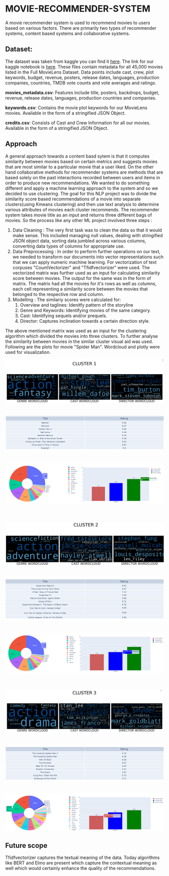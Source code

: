 # MOVIE-RECOMMENDER-SYSTEM
A movie recommender system is used to recommend movies to users based on various factors. There are primarily two types of recommender systems, content based systems and collaborative systems. 
## Dataset:
The dataset was taken from kaggle you can find it [here](https://www.kaggle.com/rounakbanik/the-movies-dataset). The link for our kaggle notebook is [here](https://www.kaggle.com/aadarsh168/movie-recommender). These files contain metadata for all 45,000 movies listed in the Full MovieLens Dataset. Data points include cast, crew, plot keywords, budget, revenue, posters, release dates, languages, production companies, countries, TMDB vote counts and vote averages and ratings.

**movies_metadata.csv**: Features include title, posters, backdrops, budget, revenue, release dates, languages, production countries and companies.

**keywords.csv**: Contains the movie plot keywords for our MovieLens movies. Available in the form of a stringified JSON Object.

**credits.csv**: Consists of Cast and Crew Information for all our movies. Available in the form of a stringified JSON Object.

## Approach
A general approach towards a content basd sytem is that it computes similarity between movies based on certain metrics and suggests movies that are most similar to a particular movie that a user liked. On the other hand collaborative methods for recommender systems are methods that are based solely on the past interactions recorded between users and items in order to produce new recommendations. We wanted to do something different and apply a machine learning approach to the system and so we decided to use clustering. The goal for this NLP project was to divide the similarity score based recommendations of a movie into separate clusters(using Kmeans clustering) and then use text analysis to determine various attributes of movies each cluster recommends. The recommender system takes movie title as an input and returns three different bags of movies. So the process like any other ML project involved three steps :
1. Data Cleaning : The very first task was to clean the data so that it would make sense. This included managing null values, dealing with stringified JSON object data, sorting data jumbled across various columns, converting data types of columns for appropriate use.
1. Data Preprocessing : In order to perform further operations on our text, we needed to transform our documents into vector representations such that we can apply numeric machine learning. For vectorization of text corpuses "CountVectorizer" and "Tfidfvectorizer" were used. The vectorized matrix was further used as an input for calculating similarity score between movies. The output for the same was in the form of matrix. The matrix had all the movies for it's rows as well as columns, each cell representing a similarity score between the movies that belonged to the respective row and column.
1. Modelling : The similariy scores were calculated for:
      1. Overview and taglines: Idenitfy pattern of the storyline
      1. Genre and Keywords: Identifying movies of the same category.
      1. Cast: Identifying sequels and/or prequels.
      1. Director: Captures inclination towards a certain direction style. 


The above mentioned matrix was used as an input for the clustering algorithm which divided the movies into three clusters. To further analyse the similarity between movies in the similar cluster visual aid was used. Following are the plots for movie "Spider Man". Wordcloud and plotly were used for visualization.

![](PLOTS/WC1.png) <br /><br /><br />
![](PLOTS/TABLE1.png)<br /><br /><br />
![](PLOTS/CLUSTER1.png)<br /><br /><br /><br />
![](PLOTS/WC2.png)<br /><br /><br />
![](PLOTS/TABLE2.png)<br /><br /><br />
![](PLOTS/CLUSTER2.png)<br /><br /><br /><br />
![](PLOTS/WC3.png)<br /><br /><br />
![](PLOTS/TABLE3.png)<br /><br /><br />
![](PLOTS/CLUSTER3.png)

## Future scope
Tfidfvectorizer captures the textual meaning of the data. Today algorithms like BERT and Elmo are present which capture the contextual meaning as well which would certainly enhance the quality of the recommendations.
